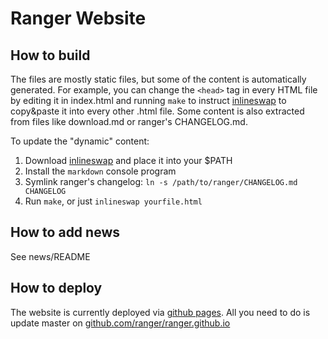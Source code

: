 # Ranger Website

## How to build

The files are mostly static files, but some of the content is automatically
generated.  For example, you can change the `<head>` tag in every HTML file by
editing it in index.html and running `make` to instruct
[inlineswap](https://github.com/hut/inlineswap) to copy&paste it into every
other .html file.  Some content is also extracted from files like download.md
or ranger's CHANGELOG.md.

To update the "dynamic" content:

1. Download [inlineswap](https://github.com/hut/inlineswap) and place it into
   your $PATH
2. Install the `markdown` console program
3. Symlink ranger's changelog: `ln -s /path/to/ranger/CHANGELOG.md CHANGELOG`
4. Run `make`, or just `inlineswap yourfile.html`

## How to add news

See news/README

## How to deploy

The website is currently deployed via [github
pages](https://pages.github.com/). All you need to do is update master on
[github.com/ranger/ranger.github.io](https://github.com/ranger/ranger.github.io)
